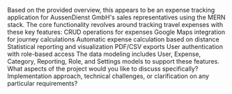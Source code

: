 Based on the provided overview, this appears to be an expense tracking application for AussenDienst GmbH's sales representatives using the MERN stack.
The core functionality revolves around tracking travel expenses with these key features:
CRUD operations for expenses
Google Maps integration for journey calculations
Automatic expense calculation based on distance
Statistical reporting and visualization
PDF/CSV exports
User authentication with role-based access
The data modeling includes User, Expense, Category, Reporting, Role, and Settings models to support these features.
What aspects of the project would you like to discuss specifically? Implementation approach, technical challenges, or clarification on any particular requirements?
